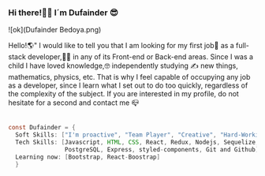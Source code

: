 ### Hi there!🤜🤛 I´m Dufainder 😎

![ok](Dufainder Bedoya.png)


Hello!🌎" I would like to tell you that I am looking for my first job💼 as a full-stack developer,👨‍💻 in any of its Front-end or Back-end areas. Since I was a child I have loved knowledge,🤓 independently studying ✍️ new things, mathematics, physics, etc. That is why I feel capable of occupying any job as a developer, since I learn what I set out to do too quickly, regardless of the complexity of the subject. If you are interested in my profile, do not hesitate for a second and contact me 📪

```java
		
const Dufainder = {
  Soft Skills: ["I'm proactive", "Team Player", "Creative", "Hard-Working"], 
  Tech Skills: [Javascript, HTML, CSS, React, Redux, Nodejs, Sequelize, 
                PostgreSQL, Express, styled-components, Git and Github],
  Learning now: [Bootstrap, React-Boostrap] 
  }
		
```



